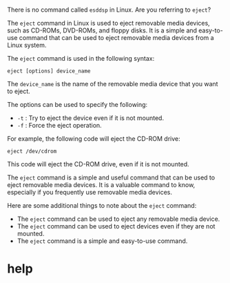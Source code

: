# 

There is no command called `esddsp` in Linux. Are you referring to `eject`?

The `eject` command in Linux is used to eject removable media devices, such as CD-ROMs, DVD-ROMs, and floppy disks. It is a simple and easy-to-use command that can be used to eject removable media devices from a Linux system.

The `eject` command is used in the following syntax:

```
eject [options] device_name
```

The `device_name` is the name of the removable media device that you want to eject.

The options can be used to specify the following:

* `-t` : Try to eject the device even if it is not mounted.
* `-f` : Force the eject operation.

For example, the following code will eject the CD-ROM drive:

```
eject /dev/cdrom
```

This code will eject the CD-ROM drive, even if it is not mounted.

The `eject` command is a simple and useful command that can be used to eject removable media devices. It is a valuable command to know, especially if you frequently use removable media devices.

Here are some additional things to note about the `eject` command:

* The `eject` command can be used to eject any removable media device.
* The `eject` command can be used to eject devices even if they are not mounted.
* The `eject` command is a simple and easy-to-use command.




# help 

```

```
